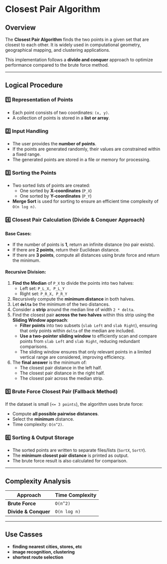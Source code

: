 # Closest Pair Algorithm 

## Overview
The **Closest Pair Algorithm** finds the two points in a given set that are closest to each other. It is widely used in computational geometry, geographical mapping, and clustering applications.

This implementation follows a **divide and conquer** approach to optimize performance compared to the brute force method.

---

## **Logical Procedure**

### **1️⃣ Representation of Points**
- Each point consists of two coordinates: `(x, y)`.
- A collection of points is stored in a **list or array**.

### **2️⃣ Input Handling**
- The user provides the **number of points**.
- If the points are generated randomly, their values are constrained within a fixed range.
- The generated points are stored in a file or memory for processing.

### **3️⃣ Sorting the Points**
- Two sorted lists of points are created:
  - One sorted by **X-coordinates** (`P_X`)
  - One sorted by **Y-coordinates** (`P_Y`)
- **Merge Sort** is used for sorting to ensure an efficient time complexity of `O(n log n)`.

### **4️⃣ Closest Pair Calculation (Divide & Conquer Approach)**
#### **Base Cases:**
- If the number of points is **1**, return an infinite distance (no pair exists).
- If there are **2 points**, return their Euclidean distance.
- If there are **3 points**, compute all distances using brute force and return the minimum.

#### **Recursive Division:**
1. **Find the Median** of `P_X` to divide the points into two halves:
   - Left set: `P_L_X, P_L_Y`
   - Right set: `P_R_X, P_R_Y`
2. Recursively compute the **minimum distance** in both halves.
3. Let **`delta`** be the minimum of the two distances.
4. Consider a **strip** around the median line of width `2 * delta`.
5. Find the closest pair **across the two halves** within this strip using the **Sliding Window approach**:
   - **Filter points** into two subsets (`slab Left` and `slab Right`), ensuring that only points within `delta` of the median are included.
   - **Use a two-pointer sliding window** to efficiently scan and compare points from `slab Left` and `slab Right`, reducing redundant comparisons.
   - The sliding window ensures that only relevant points in a limited vertical range are considered, improving efficiency.
6. The **final answer** is the minimum of:
   - The closest pair distance in the left half.
   - The closest pair distance in the right half.
   - The closest pair across the median strip.

### **5️⃣ Brute Force Closest Pair (Fallback Method)**
If the dataset is small (`<= 3 points`), the algorithm uses brute force:
- Compute **all possible pairwise distances**.
- Select the **minimum** distance.
- Time complexity: `O(n^2)`.

### **6️⃣ Sorting & Output Storage**
- The sorted points are written to separate files/lists (`SortX`, `SortY`).
- The **minimum closest pair distance** is printed as output.
- The brute force result is also calculated for comparison.

---

## **Complexity Analysis**
| Approach | Time Complexity |
|----------|----------------|
| **Brute Force** | `O(n^2)` |
| **Divide & Conquer** | `O(n log n)` |

---
## Use Casses
- **finding nearest cities, stores, etc**
- **image recognition, clustering**
- **shortest route selection**


